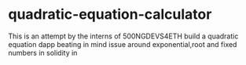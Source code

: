 # quadratic-equation-calculator
This is an attempt by the interns of 500NGDEVS4ETH build a quadratic equation dapp beating in mind issue around exponential,root and fixed numbers in solidity in
